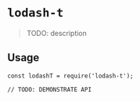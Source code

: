 # `lodash-t`

> TODO: description

## Usage

```
const lodashT = require('lodash-t');

// TODO: DEMONSTRATE API
```
